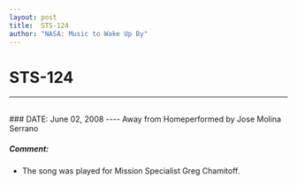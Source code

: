 ```yaml
---
layout: post
title:  STS-124
author: "NASA: Music to Wake Up By"
---
```


# STS-124
----
<br/>
### DATE: June 02, 2008
----
Away from Homeperformed by Jose Molina Serrano

##### Comment:
* The song was played for Mission Specialist Greg Chamitoff.
